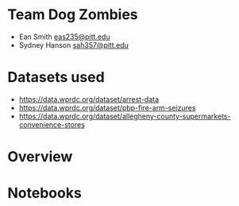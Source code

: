 # Team Dog Zombies
- Ean Smith eas235@pitt.edu
- Sydney Hanson sah357@pitt.edu

# Datasets used
- https://data.wprdc.org/dataset/arrest-data
- https://data.wprdc.org/dataset/pbp-fire-arm-seizures 
- https://data.wprdc.org/dataset/allegheny-county-supermarkets-convenience-stores

# Overview

# Notebooks
